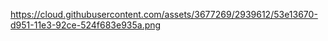 https://cloud.githubusercontent.com/assets/3677269/2939612/53e13670-d951-11e3-92ce-524f683e935a.png

